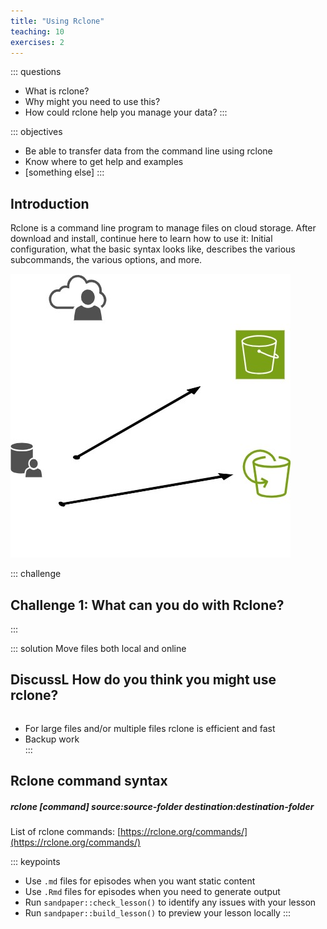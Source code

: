 ```yaml
---
title: "Using Rclone"
teaching: 10
exercises: 2
---
```


::: questions  
-   What is rclone?
-   Why might you need to use this?
-   How could rclone help you manage your data?
:::

::: objectives
-   Be able to transfer data from the command line using rclone
-   Know where to get help and examples
-   [something else]
:::

## Introduction

Rclone is a command line program to manage files on cloud storage. After download and install, continue here to learn how to use it: Initial configuration, what the basic syntax looks like, describes the various subcommands, the various options, and more.

![Test Illustration](test-illustration.jpg)


::: challenge
## Challenge 1: What can you do with Rclone?

:::
  
::: solution
Move files both local and online

## DiscussL How do you think you might use rclone?  
```    
```   
- For large files and/or multiple files rclone is efficient and fast
- Backup work   
:::

## Rclone command syntax

##### rclone [command] source:source-folder  destination:destination-folder 


List of rclone commands: [https://rclone.org/commands/](https://rclone.org/commands/) 




::: keypoints
-   Use `.md` files for episodes when you want static content
-   Use `.Rmd` files for episodes when you need to generate output
-   Run `sandpaper::check_lesson()` to identify any issues with your lesson
-   Run `sandpaper::build_lesson()` to preview your lesson locally
:::
